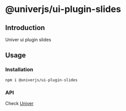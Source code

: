 # @univerjs/ui-plugin-slides

## Introduction

Univer ui plugin slides

## Usage
### Installation
```shell
npm i @univerjs/ui-plugin-slides
```

### API
Check [Univer](https://github.com/dream-num/univer/)